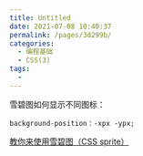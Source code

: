 ```yaml
---
title: Untitled
date: 2021-07-08 10:40:37
permalink: /pages/3d299b/
categories:
  - 编程基础
  - CSS(3)
tags:
  - 
---
```


雪碧图如何显示不同图标：

```
background-position：-xpx -ypx;
```

[教你来使用雪碧图（CSS sprite）](https://blog.csdn.net/allenyhy/article/details/81484642)